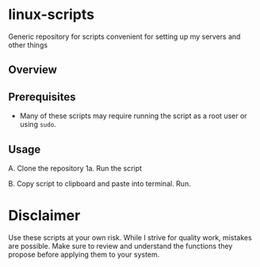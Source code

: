 # linux-scripts
Generic repository for scripts convenient for setting up my servers and other things

## Overview

## Prerequisites

- Many of these scripts may require running the script as a root user or using `sudo`.

## Usage

A. Clone the repository
	1a. Run the script

B. Copy script to clipboard and paste into terminal. Run.

# Disclaimer

Use these scripts at your own risk. While I strive for quality work, mistakes are possible.  Make sure to review and understand the functions they propose before applying them to your system.
